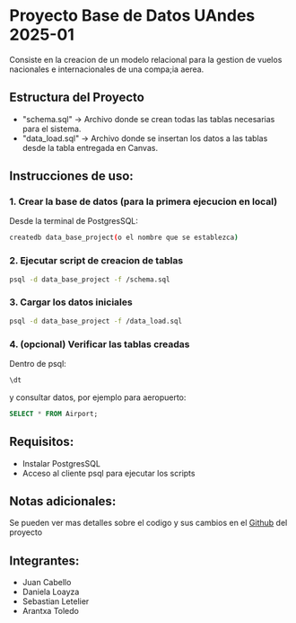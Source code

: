 # Proyecto Base de Datos UAndes 2025-01

Consiste en la creacion de un modelo relacional para la gestion de vuelos nacionales e internacionales de una compa;ia aerea.

## Estructura del Proyecto

- "schema.sql" -> Archivo donde se crean todas las tablas necesarias para el sistema.
- "data_load.sql" -> Archivo donde se insertan los datos a las tablas desde la tabla entregada en Canvas.

## Instrucciones de uso:

### 1. Crear la base de datos (para la primera ejecucion en local)
Desde la terminal de PostgresSQL:

```bash
createdb data_base_project(o el nombre que se establezca)
```
### 2. Ejecutar script de creacion de tablas
```bash
psql -d data_base_project -f /schema.sql
```

### 3. Cargar los datos iniciales
```bash
psql -d data_base_project -f /data_load.sql
```

### 4. (opcional) Verificar las tablas creadas

Dentro de psql:

```bash
\dt
```
y consultar datos, por ejemplo para aeropuerto:

```sql
SELECT * FROM Airport;
```
## Requisitos:

- Instalar PostgresSQL
- Acceso al cliente psql para ejecutar los scripts

## Notas adicionales:

Se pueden ver mas detalles sobre el codigo y sus cambios en el [Github](https://github.com/JuanCabelloVargas/proyecto-base-datos-grupo27) del proyecto

## Integrantes:

- Juan Cabello
- Daniela Loayza
- Sebastian Letelier
- Arantxa Toledo
